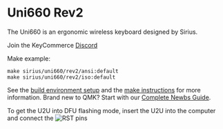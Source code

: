 # Uni660 Rev2

The Uni660 is an ergonomic wireless keyboard designed by Sirius.

Join the KeyCommerce [Discord](https://discord.gg/GJ8bdM)

Make example:

```
make sirius/uni660/rev2/ansi:default
make sirius/uni660/rev2/iso:default
```

See the [build environment setup](https://docs.qmk.fm/#/getting_started_build_tools) and the [make instructions](https://docs.qmk.fm/#/getting_started_make_guide) for more information. Brand new to QMK? Start with our [Complete Newbs Guide](https://docs.qmk.fm/#/newbs).

To get the U2U into DFU flashing mode, insert the U2U into the computer and connect the ![RST pins](https://i.imgur.com/IlKKXWB.png)
